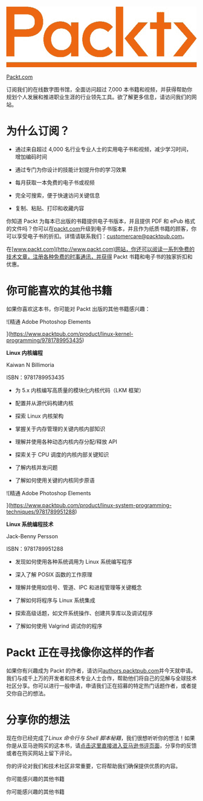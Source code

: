 ![](img/Image87523.jpg)

[Packt.com](http://Packt.com)

订阅我们的在线数字图书馆，全面访问超过 7,000 本书籍和视频，并获得帮助你规划个人发展和推进职业生涯的行业领先工具。欲了解更多信息，请访问我们的网站。

# 为什么订阅？

+   通过来自超过 4,000 名行业专业人士的实用电子书和视频，减少学习时间，增加编码时间

+   通过专门为你设计的技能计划提升你的学习效果

+   每月获取一本免费的电子书或视频

+   完全可搜索，便于快速访问关键信息

+   复制、粘贴、打印和收藏内容

你知道 Packt 为每本已出版的书籍提供电子书版本，并且提供 PDF 和 ePub 格式的文件吗？你可以在[packt.com](http://packt.com)升级到电子书版本，并且作为纸质书籍的顾客，你可以享受电子书的折扣。详情请联系我们：customercare@packtpub.com。

在[www.packt.com](http://www.packt.com)网站，你还可以阅读一系列免费的技术文章，注册各种免费的时事通讯，并获得 Packt 书籍和电子书的独家折扣和优惠。

# 你可能喜欢的其他书籍

如果你喜欢这本书，你可能对 Packt 出版的其他书籍感兴趣：

![精通 Adobe Photoshop Elements

](https://www.packtpub.com/product/linux-kernel-programming/9781789953435)

**Linux 内核编程**

Kaiwan N Billimoria

ISBN：9781789953435

+   为 5.x 内核编写高质量的模块化内核代码（LKM 框架）

+   配置并从源代码构建内核

+   探索 Linux 内核架构

+   掌握关于内存管理的关键内核内部知识

+   理解并使用各种动态内核内存分配/释放 API

+   探索关于 CPU 调度的内核内部关键知识

+   了解内核并发问题

+   了解如何使用关键的内核同步原语

![精通 Adobe Photoshop Elements

](https://www.packtpub.com/product/linux-system-programming-techniques/9781789951288)

**Linux 系统编程技术**

Jack-Benny Persson

ISBN：9781789951288

+   发现如何使用各种系统调用为 Linux 系统编写程序

+   深入了解 POSIX 函数的工作原理

+   理解并使用如信号、管道、IPC 和进程管理等关键概念

+   了解如何将程序与 Linux 系统集成

+   探索高级话题，如文件系统操作、创建共享库以及调试程序

+   了解如何使用 Valgrind 调试你的程序

# Packt 正在寻找像你这样的作者

如果你有兴趣成为 Packt 的作者，请访问[authors.packtpub.com](http://authors.packtpub.com)并今天就申请。我们与成千上万的开发者和技术专业人士合作，帮助他们将自己的见解与全球技术社区分享。你可以进行一般申请，申请我们正在招募的特定热门话题作者，或者提交你自己的想法。

# 分享你的想法

现在你已经完成了*Linux 命令行与 Shell 脚本秘籍*，我们很想听听你的想法！如果你是从亚马逊购买的这本书，请[点击这里直接进入亚马逊书评页面](https://packt.link/r/1-800-20519-8)，分享你的反馈或者在购买网站上留下评论。

你的评论对我们和技术社区非常重要，它将帮助我们确保提供优质的内容。

你可能感兴趣的其他书籍

你可能感兴趣的其他书籍
